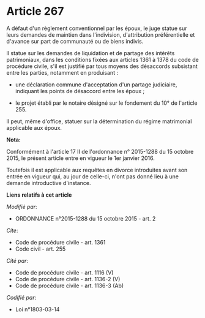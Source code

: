 # Article 267

A défaut d'un règlement conventionnel par les époux, le juge statue sur leurs demandes de maintien dans l'indivision,
d'attribution préférentielle et d'avance sur part de communauté ou de biens indivis. 

Il statue sur les demandes de liquidation et de partage des intérêts patrimoniaux, dans les conditions fixées aux articles
1361 à 1378 du code de procédure civile, s'il est justifié par tous moyens des désaccords subsistant entre les parties,
notamment en produisant :

- une déclaration commune d'acceptation d'un partage judiciaire, indiquant les points de désaccord entre les époux ;

- le projet établi par le notaire désigné sur le fondement du 10° de l'article 255. 

Il peut, même d'office, statuer sur la détermination du régime matrimonial applicable aux époux.

**Nota:**

Conformément à l'article 17 II de l'ordonnance n° 2015-1288 du 15 octobre 2015, le présent article entre en vigueur le 1er
janvier 2016.

Toutefois il est applicable aux requêtes en divorce introduites avant son entrée en vigueur qui, au jour de celle-ci, n'ont
pas donné lieu à une demande introductive d'instance.

**Liens relatifs à cet article**

_Modifié par_:

  - ORDONNANCE n°2015-1288 du 15 octobre 2015 - art. 2

_Cite_:

  - Code de procédure civile - art. 1361
  - Code civil - art. 255

_Cité par_:

  - Code de procédure civile - art. 1116 (V)
  - Code de procédure civile - art. 1136-2 (V)
  - Code de procédure civile - art. 1136-3 (Ab)

_Codifié par_:

  - Loi n°1803-03-14
